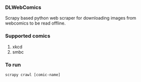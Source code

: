 ### DLWebComics

Scrapy based python web scraper for downloading images from webcomics to be read offline.

### Supported comics
1. xkcd
2. smbc

### To run
```scrapy crawl [comic-name]```
